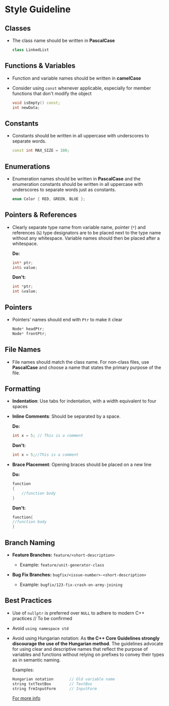 # Style Guideline

## Classes

-   The class name should be written in **PascalCase**

    ```cpp
    class LinkedList
    ```

## Functions & Variables

-   Function and variable names should be written in **camelCase**
-   Consider using `const` whenever applicable, especially for member functions that don't modify the object

    ```cpp
    void isEmpty() const;
    int newData;
    ```

## Constants

-   Constants should be written in all uppercase with underscores to separate words.

    ```cpp
    const int MAX_SIZE = 100;
    ```

## Enumerations

-   Enumeration names should be written in **PascalCase** and the enumeration constants should be written in all uppercase with underscores to separate words just as constants.

    ```cpp
    enum Color { RED, GREEN, BLUE };
    ```

## Pointers & References

-   Clearly separate type name from variable name, pointer (`*`) and references (`&`) type designators are to be placed next to the type name without any whitespace. Variable names should then be placed after a whitespace.

    **Do:**

    ```cpp
    int* ptr;
    int& value;
    ```

    **Don't:**

    ```cpp
    int *ptr;
    int &value;
    ```

## Pointers

-   Pointers' names should end with `Ptr` to make it clear

    ```cpp
    Node* headPtr;
    Node* frontPtr;
    ```

## File Names

-   File names should match the class name. For non-class files, use **PascalCase** and choose a name that states the primary purpose of the file.

## Formatting

-   **Indentation**: Use tabs for indentation, with a width equivalent to four spaces
-   **Inline Comments**: Should be separated by a space.

    **Do:**

    ```cpp
    int x = 5; // This is a comment
    ```

    **Don't:**

    ```cpp
    int x = 5;//This is a comment
    ```

-   **Brace Placement**: Opening braces should be placed on a new line

    **Do:**

    ```cpp
    function
    {
    	//function body
    }
    ```

    **Don't:**

    ```cpp
    function{
    //function body
    }
    ```

## Branch Naming

-   **Feature Branches:** `feature/<short-description>`

    -   Example: `feature/unit-generator-class`

-   **Bug Fix Branches:** `bugfix/<issue-number>-<short-description>`
    -   Example: `bugfix/123-fix-crash-on-army-joining`

## Best Practices

-   Use of `nullptr` is preferred over `NULL` to adhere to modern C++ practices // To be confirmed
-   Avoid `using namespace std`
-   Avoid using Hungarian notation:
    As **the C++ Core Guidelines strongly discourage the use of the Hungarian method**. The guidelines advocate for using clear and descriptive names that reflect the purpose of variables and functions without relying on prefixes to convey their types as in semantic naming.

    Examples:

    ```cpp
    Hungarian notation       // Old variable name
    string txtTextBox        // TextBox
    string frmInputForm      // InputForm
    ```

    [For more info](https://www.lenovo.com/us/en/glossary/what-is-hungarian-notation/?orgRef=https%253A%252F%252Fwww.google.com%252F)
